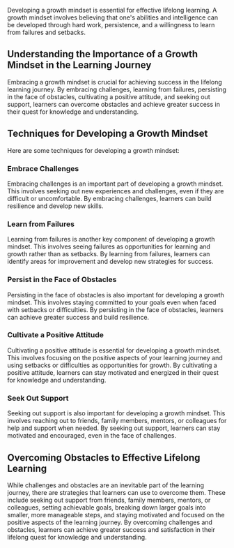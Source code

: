 
Developing a growth mindset is essential for effective lifelong learning. A growth mindset involves believing that one's abilities and intelligence can be developed through hard work, persistence, and a willingness to learn from failures and setbacks.

Understanding the Importance of a Growth Mindset in the Learning Journey
------------------------------------------------------------------------

Embracing a growth mindset is crucial for achieving success in the lifelong learning journey. By embracing challenges, learning from failures, persisting in the face of obstacles, cultivating a positive attitude, and seeking out support, learners can overcome obstacles and achieve greater success in their quest for knowledge and understanding.

Techniques for Developing a Growth Mindset
------------------------------------------

Here are some techniques for developing a growth mindset:

### Embrace Challenges

Embracing challenges is an important part of developing a growth mindset. This involves seeking out new experiences and challenges, even if they are difficult or uncomfortable. By embracing challenges, learners can build resilience and develop new skills.

### Learn from Failures

Learning from failures is another key component of developing a growth mindset. This involves seeing failures as opportunities for learning and growth rather than as setbacks. By learning from failures, learners can identify areas for improvement and develop new strategies for success.

### Persist in the Face of Obstacles

Persisting in the face of obstacles is also important for developing a growth mindset. This involves staying committed to your goals even when faced with setbacks or difficulties. By persisting in the face of obstacles, learners can achieve greater success and build resilience.

### Cultivate a Positive Attitude

Cultivating a positive attitude is essential for developing a growth mindset. This involves focusing on the positive aspects of your learning journey and using setbacks or difficulties as opportunities for growth. By cultivating a positive attitude, learners can stay motivated and energized in their quest for knowledge and understanding.

### Seek Out Support

Seeking out support is also important for developing a growth mindset. This involves reaching out to friends, family members, mentors, or colleagues for help and support when needed. By seeking out support, learners can stay motivated and encouraged, even in the face of challenges.

Overcoming Obstacles to Effective Lifelong Learning
---------------------------------------------------

While challenges and obstacles are an inevitable part of the learning journey, there are strategies that learners can use to overcome them. These include seeking out support from friends, family members, mentors, or colleagues, setting achievable goals, breaking down larger goals into smaller, more manageable steps, and staying motivated and focused on the positive aspects of the learning journey. By overcoming challenges and obstacles, learners can achieve greater success and satisfaction in their lifelong quest for knowledge and understanding.
